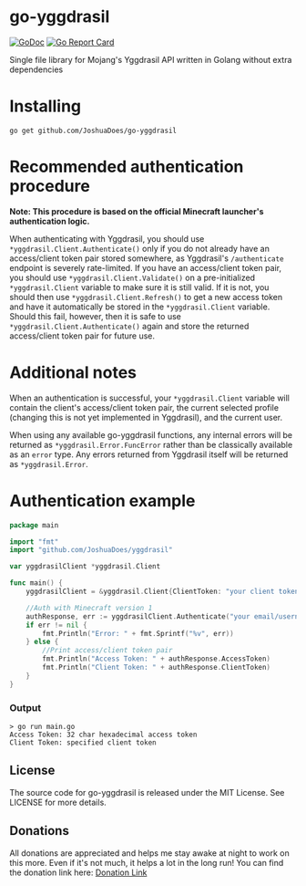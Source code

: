 # go-yggdrasil

[![GoDoc](https://godoc.org/github.com/JoshuaDoes/go-yggdrasil?status.svg)](https://godoc.org/github.com/JoshuaDoes/go-yggdrasil)
[![Go Report Card](https://goreportcard.com/badge/github.com/JoshuaDoes/go-yggdrasil)](https://goreportcard.com/report/github.com/JoshuaDoes/go-yggdrasil)

Single file library for Mojang's Yggdrasil API written in Golang without extra dependencies

# Installing
`go get github.com/JoshuaDoes/go-yggdrasil`

# Recommended authentication procedure
**Note: This procedure is based on the official Minecraft launcher's authentication logic.**

When authenticating with Yggdrasil, you should use ``*yggdrasil.Client.Authenticate()`` only if you do not already have an access/client token pair stored somewhere, as Yggdrasil's ``/authenticate`` endpoint is severely rate-limited. If you have an access/client token pair, you should use ``*yggdrasil.Client.Validate()`` on a pre-initialized ``*yggdrasil.Client`` variable to make sure it is still valid. If it is not, you should then use ``*yggdrasil.Client.Refresh()`` to get a new access token and have it automatically be stored in the ``*yggdrasil.Client`` variable. Should this fail, however, then it is safe to use ``*yggdrasil.Client.Authenticate()`` again and store the returned access/client token pair for future use.

# Additional notes
When an authentication is successful, your ``*yggdrasil.Client`` variable will contain the client's access/client token pair, the current selected profile (changing this is not yet implemented in Yggdrasil), and the current user.

When using any available go-yggdrasil functions, any internal errors will be returned as ``*yggdrasil.Error.FuncError`` rather than be classically available as an ``error`` type. Any errors returned from Yggdrasil itself will be returned as ``*yggdrasil.Error``.

# Authentication example
```go
package main

import "fmt"
import "github.com/JoshuaDoes/yggdrasil"

var yggdrasilClient *yggdrasil.Client

func main() {
	yggdrasilClient = &yggdrasil.Client{ClientToken: "your client token here"}

	//Auth with Minecraft version 1
	authResponse, err := yggdrasilClient.Authenticate("your email/username here", "your password here", "Minecraft", 1)
	if err != nil {
		fmt.Println("Error: " + fmt.Sprintf("%v", err))
	} else {
		//Print access/client token pair
		fmt.Println("Access Token: " + authResponse.AccessToken)
		fmt.Println("Client Token: " + authResponse.ClientToken)
	}
}
```
### Output
```
> go run main.go
Access Token: 32 char hexadecimal access token
Client Token: specified client token
```

## License
The source code for go-yggdrasil is released under the MIT License. See LICENSE for more details.

## Donations
All donations are appreciated and helps me stay awake at night to work on this more. Even if it's not much, it helps a lot in the long run!
You can find the donation link here: [Donation Link](https://paypal.me/JoshuaDoes)
